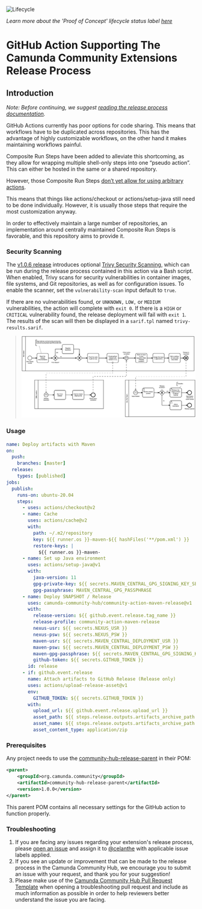![Lifecycle](https://img.shields.io/badge/Lifecycle-Proof%20of%20Concept-blueviolet)

_Learn more about the 'Proof of Concept' lifecycle status label [here](https://github.com/Camunda-Community-Hub/community/blob/main/extension-lifecycle.md#proof-of-concept-)_

# GitHub Action Supporting The Camunda Community Extensions Release Process

## Introduction

_Note: Before continuing, we suggest [reading the release process documentation](https://github.com/camunda-community-hub/community/blob/main/RELEASE.MD)._

GitHub Actions currently has poor options for code sharing. This means that workflows have to be duplicated across repositories. This has the advantage of highly customizable workflows, on the other hand it makes maintaining workflows painful.

Composite Run Steps have been added to alleviate this shortcoming, as they allow for wrapping multiple shell-only steps into one “pseudo action”. This can either be hosted in the same or a shared repository.

However, those Composite Run Steps [don’t yet allow for using arbitrary actions](https://github.com/actions/runner/issues/646).

This means that things like actions/checkout or actions/setup-java still need to be done individually. However, it is usually those steps that require the most customization anyway.

In order to effectively maintain a large number of repositories, an implementation around centrally maintained Composite Run Steps is favorable, and this repository aims to provide it.

### Security Scanning

The [v1.0.6 release](https://github.com/camunda-community-hub/community-action-maven-release/releases/tag/v1.0.6) introduces optional [Trivy Security Scanning](https://github.com/aquasecurity/trivy), which can be run during the release process contained in this action via a Bash script. When enabled, Trivy scans for security vulnerabilities in container images, file systems, and Git repositories, as well as for configuration issues. To enable the scanner, set the `vulnerability-scan` input default to `true`.

If there are no vulnerabilities found, or `UNKNOWN,` `LOW,` or `MEDIUM` vulnerabilities, the action will complete with `exit 0`. If there is a `HIGH` or `CRITICAL` vulnerability found, the release deployment will fail with `exit 1`. The results of the scan will then be displayed in a `sarif.tpl` named `trivy-results.sarif`.

> ![A BPMN diagram of the release workflow](https://github.com/camunda-community-hub/community/blob/main/assets/release-new-version.png)

### Usage

```yaml
name: Deploy artifacts with Maven
on:
  push:
    branches: [master]
  release:
    types: [published]
jobs:
  publish:
    runs-on: ubuntu-20.04
    steps:
      - uses: actions/checkout@v2
      - name: Cache
        uses: actions/cache@v2
        with:
          path: ~/.m2/repository
          key: ${{ runner.os }}-maven-${{ hashFiles('**/pom.xml') }}
          restore-keys: |
            ${{ runner.os }}-maven-
      - name: Set up Java environment
        uses: actions/setup-java@v1
        with:
          java-version: 11
          gpg-private-key: ${{ secrets.MAVEN_CENTRAL_GPG_SIGNING_KEY_SEC }}
          gpg-passphrase: MAVEN_CENTRAL_GPG_PASSPHRASE
      - name: Deploy SNAPSHOT / Release
        uses: camunda-community-hub/community-action-maven-release@v1
        with:
          release-version: ${{ github.event.release.tag_name }}
          release-profile: community-action-maven-release
          nexus-usr: ${{ secrets.NEXUS_USR }}
          nexus-psw: ${{ secrets.NEXUS_PSW }}
          maven-usr: ${{ secrets.MAVEN_CENTRAL_DEPLOYMENT_USR }}
          maven-psw: ${{ secrets.MAVEN_CENTRAL_DEPLOYMENT_PSW }}
          maven-gpg-passphrase: ${{ secrets.MAVEN_CENTRAL_GPG_SIGNING_KEY_PASSPHRASE }}
          github-token: ${{ secrets.GITHUB_TOKEN }}
        id: release
      - if: github.event.release
        name: Attach artifacts to GitHub Release (Release only)
        uses: actions/upload-release-asset@v1
        env:
          GITHUB_TOKEN: ${{ secrets.GITHUB_TOKEN }}
        with:
          upload_url: ${{ github.event.release.upload_url }}
          asset_path: ${{ steps.release.outputs.artifacts_archive_path }}
          asset_name: ${{ steps.release.outputs.artifacts_archive_path }}
          asset_content_type: application/zip
```

### Prerequisites

Any project needs to use the [community-hub-release-parent](https://github.com/camunda-community-hub/community-hub-release-parent) in their POM:

```xml
<parent>
    <groupId>org.camunda.community</groupId>
    <artifactId>community-hub-release-parent</artifactId>
    <version>1.0.0</version>
</parent>
```

This parent POM contains all necessary settings for the GitHub action to function properly.

### Troubleshooting

1. If you are facing any issues regarding your extension's release process, please [open an issue](https://github.com/camunda-community-hub/community-action-maven-release/issues) and assign it to [@celanthe](https://github.com/celanthe) with applicable issue labels applied.
2. If you see an update or improvement that can be made to the release process in the Camunda Community Hub, we encourage you to submit an issue with your request, and thank you for your suggestion!
3. Please make use of the [Camunda Community Hub Pull Request Template](https://github.com/camunda-community-hub/community/issues/new?assignees=&labels=&template=camunda-community-hub-pull-request-template.md&title=Pull+Request) when opening a troubleshooting pull request and include as much information as possible in order to help reviewers better understand the issue you are facing.
